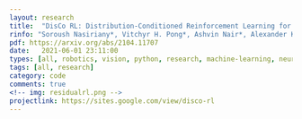 ```yaml
---
layout: research
title:  "DisCo RL: Distribution-Conditioned Reinforcement Learning for General Purpose Policies."
rinfo: "Soroush Nasiriany*, Vitchyr H. Pong*, Ashvin Nair*, Alexander Khazatsky, Glen Berseth, Sergey Levine. ICRA 2021."
pdf: https://arxiv.org/abs/2104.11707
date:   2021-06-01 23:11:00
types: [all, robotics, vision, python, research, machine-learning, neural-nets, pytorch, rl]
tags: [all, research]
category: code
comments: true
<!-- img: residualrl.png -->
projectlink: https://sites.google.com/view/disco-rl
---
```

